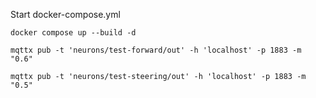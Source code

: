 Start docker-compose.yml
```shell
docker compose up --build -d
```

```shell
mqttx pub -t 'neurons/test-forward/out' -h 'localhost' -p 1883 -m "0.6"
```

```shell
mqttx pub -t 'neurons/test-steering/out' -h 'localhost' -p 1883 -m "0.5"
```
